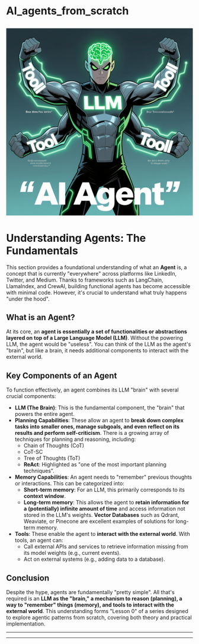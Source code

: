 # AI_agents_from_scratch
![AI agent](images/AI_agent.png)
---

# Understanding Agents: The Fundamentals

This section provides a foundational understanding of what an **Agent** is, a concept that is currently "everywhere" across platforms like LinkedIn, Twitter, and Medium. Thanks to frameworks such as LangChain, LlamaIndex, and CrewAI, building functional agents has become accessible with minimal code. However, it's crucial to understand what truly happens "under the hood".

## What is an Agent?
At its core, an **agent is essentially a set of functionalities or abstractions layered on top of a Large Language Model (LLM)**. Without the powering LLM, the agent would be "useless". You can think of the LLM as the agent's "brain", but like a brain, it needs additional components to interact with the external world.

## Key Components of an Agent
To function effectively, an agent combines its LLM "brain" with several crucial components:

*   **LLM (The Brain)**: This is the fundamental component, the "brain" that powers the entire agent.
*   **Planning Capabilities**: These allow an agent to **break down complex tasks into smaller ones, manage subgoals, and even reflect on its results and perform self-criticism**. There is a growing array of techniques for planning and reasoning, including:
    *   Chain of Thoughts (CoT)
    *   CoT-SC
    *   Tree of Thoughts (ToT)
    *   **ReAct**: Highlighted as "one of the most important planning techniques".
*   **Memory Capabilities**: An agent needs to "remember" previous thoughts or interactions. This can be categorized into:
    *   **Short-term memory**: For an LLM, this primarily corresponds to its **context window**.
    *   **Long-term memory**: This allows the agent to **retain information for a (potentially) infinite amount of time** and access information not stored in the LLM's weights. **Vector Databases** such as Qdrant, Weaviate, or Pinecone are excellent examples of solutions for long-term memory.
*   **Tools**: These enable the agent to **interact with the external world**. With tools, an agent can:
    *   Call external APIs and services to retrieve information missing from its model weights (e.g., current events).
    *   Act on external systems (e.g., adding data to a database).

## Conclusion
Despite the hype, agents are fundamentally "pretty simple". All that's required is an **LLM as the "brain," a mechanism to reason (planning), a way to "remember" things (memory), and tools to interact with the external world**. This understanding forms "Lesson 0" of a series designed to explore agentic patterns from scratch, covering both theory and practical implementation.

---

---